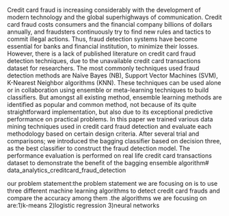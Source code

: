 Credit card fraud is increasing considerably with the development of modern technology and the global superhighways of communication.
Credit card fraud costs consumers and the financial company billions of dollars annually, and fraudsters continuously try to find new 
rules and tactics to commit illegal actions. Thus, fraud detection systems have become essential for banks and financial institution,
to minimize their losses. However, there is a lack of published literature on credit card fraud detection techniques, due to the unavailable
credit card transactions dataset for researchers. The most commonly techniques used fraud detection methods are Naïve Bayes (NB), Support
Vector Machines (SVM), K-Nearest Neighbor algorithms (KNN). These techniques can be used alone or in collaboration using ensemble or 
meta-learning techniques to build classifiers. But amongst all existing method, ensemble learning methods are identified as popular and 
common method, not because of its quite straightforward implementation, but also due to its exceptional predictive performance on practical
problems. In this paper we trained various data mining techniques used in credit card fraud detection and evaluate each methodology based on
certain design criteria. After several trial and comparisons; we introduced the bagging classifier based on decision three, as the best 
classifier to construct the fraud detection model. The performance evaluation is performed on real life credit card transactions dataset
to demonstrate the benefit of the bagging ensemble algorithm# data_analytics_creditcard_fraud_detection


our problem statement:the problem statement we are focusing on is to use three different machine learning algorithms to detect credit card 
frauds and compare the accuracy among them .the algorithms we are focusing on are:1)k-means 2)logistic regression 3)neural networks
